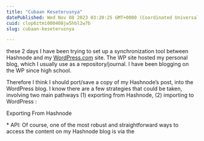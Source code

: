 ```yaml
---
title: "Cubaan Keseterusnya"
datePublished: Wed Nov 08 2023 03:20:25 GMT+0000 (Coordinated Universal Time)
cuid: clop6ztmi000408jw5hbl2w7b
slug: cubaan-keseterusnya

---
```


these 2 days I have been trying to set up a synchronization tool between Hashnode and my [WordPress.com](http://WordPress.com) site. The WP site hosted my personal blog, which I usually use as a repository/journal. I have been blogging on the WP since high school.

Therefore I think I should port/save a copy of my Hashnode’s post, into the WordPress blog. I know there are a few strategies that could be taken, involving two main pathways (1) exporting from Hashnode, (2) importing to WordPress :

Exporting From Hashnode

\* API: Of course, one of the most robust and straightforward ways to access the content on my Hashnode blog is via the